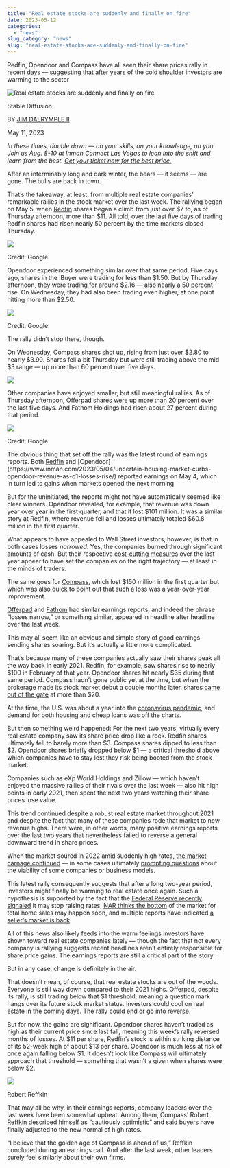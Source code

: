 ```yaml
---
title: "Real estate stocks are suddenly and finally on fire"
date: 2023-05-12
categories: 
  - "news"
slug_category: "news"
slug: "real-estate-stocks-are-suddenly-and-finally-on-fire"
---
```


Redfin, Opendoor and Compass have all seen their share prices rally in recent days — suggesting that after years of the cold shoulder investors are warming to the sector

![Real estate stocks are suddenly and finally on fire](../images/posts/wall-street-bull-2-1024x576.jpeg)

Stable Diffusion

BY [JIM DALRYMPLE II](https://www.inman.com/author/jdalrymple/)

May 11, 2023[](https://www.inman.com/2023/05/11/real-estate-stocks-are-suddenly-and-finally-on-fire/?utm_source=dailyheadlines&utm_medium=email&utm_campaign=localnewsletter&utm_content=974793_textlink_1_20230512&message_id=31456071.1781#)[](https://www.inman.com/2023/05/11/real-estate-stocks-are-suddenly-and-finally-on-fire/?utm_source=dailyheadlines&utm_medium=email&utm_campaign=localnewsletter&utm_content=974793_textlink_1_20230512&message_id=31456071.1781#)[](https://www.inman.com/2023/05/11/real-estate-stocks-are-suddenly-and-finally-on-fire/?utm_source=dailyheadlines&utm_medium=email&utm_campaign=localnewsletter&utm_content=974793_textlink_1_20230512&message_id=31456071.1781#)[](https://www.inman.com/2023/05/11/real-estate-stocks-are-suddenly-and-finally-on-fire/?utm_source=dailyheadlines&utm_medium=email&utm_campaign=localnewsletter&utm_content=974793_textlink_1_20230512&message_id=31456071.1781#)[](https://www.inman.com/2023/05/11/real-estate-stocks-are-suddenly-and-finally-on-fire/?utm_source=dailyheadlines&utm_medium=email&utm_campaign=localnewsletter&utm_content=974793_textlink_1_20230512&message_id=31456071.1781#)

_In these times, double down — on your skills, on your knowledge, on you. Join us Aug. 8-10 at Inman Connect Las Vegas to lean into the shift and learn from the best._ _[Get your ticket now for the best price.](https://events.inman.com/inman-connect-las-vegas)_

After an interminably long and dark winter, the bears — it seems — are gone. The bulls are back in town.

That’s the takeaway, at least, from multiple real estate companies’ remarkable rallies in the stock market over the last week. The rallying began on May 5, when [Redfin](https://www.inman.com/2023/04/13/redfin-lays-off-201-staffers-in-third-round-of-painful-cuts-since-june/) shares began a climb from just over $7 to, as of Thursday afternoon, more than $11. All told, over the last five days of trading Redfin shares had risen nearly 50 percent by the time markets closed Thursday.

![](../images/posts/Screen-Shot-2023-05-11-at-12.35.24-PM.png)

Credit: Google[](https://events.inman.com/inman-connect-las-vegas)

Opendoor experienced something similar over that same period. Five days ago, shares in the iBuyer were trading for less than $1.50. But by Thursday afternoon, they were trading for around $2.16 — also nearly a 50 percent rise. On Wednesday, they had also been trading even higher, at one point hitting more than $2.50.

![](../images/posts/Screen-Shot-2023-05-11-at-12.35.48-PM.png)

Credit: Google

The rally didn’t stop there, though.

On Wednesday, Compass shares shot up, rising from just over $2.80 to nearly $3.90. Shares fell a bit Thursday but were still trading above the mid $3 range — up more than 60 percent over five days.

![](../images/posts/Screen-Shot-2023-05-11-at-12.34.32-PM.png)

Other companies have enjoyed smaller, but still meaningful rallies. As of Thursday afternoon, Offerpad shares were up more than 20 percent over the last five days. And Fathom Holdings had risen about 27 percent during that period.

![](../images/posts/Screen-Shot-2023-05-11-at-12.37.47-PM.png)

Credit: Google

The obvious thing that set off the rally was the latest round of earnings reports. Both [Redfin](https://www.inman.com/2023/05/04/redfin-narrows-losses-as-revenue-falls-45-in-first-3-months-of-2023/#:~:text=Redfin's%20Q1%20revenue%20declined%2045%20percent%20year%20over%20year%20to,to%20achieve%20success%20in%202023.) and [Opendoor](https://www.inman.com/2023/05/04/uncertain-housing-market-curbs-opendoor-revenue-as-q1-losses-rise/) reported earnings on May 4, which in turn led to gains when markets opened the next morning.

But for the uninitiated, the reports might not have automatically seemed like clear winners. Opendoor revealed, for example, that revenue was down year over year in the first quarter, and that it lost $101 million. It was a similar story at Redfin, where revenue fell and losses ultimately totaled $60.8 million in the first quarter.

What appears to have appealed to Wall Street investors, however, is that in both cases losses _narrowed_. Yes, the companies burned through significant amounts of cash. But their respective [cost-cutting measures](https://www.inman.com/2022/06/03/from-better-to-worse-real-estate-companies-making-layoffs-so-far/) over the last year appear to have set the companies on the right trajectory — at least in the minds of traders.

The same goes for [Compass](https://www.inman.com/2023/05/09/compass-revenue-drops-in-q1-but-losses-continue-improvement/#:~:text=Compass%20had%20a%20market%20cap,the%20fourth%20quarter%20of%202022.), which lost $150 million in the first quarter but which was also quick to point out that such a loss was a year-over-year improvement.

[Offerpad](https://www.inman.com/2023/05/03/offerpad-narrows-losses-despite-another-quarter-of-falling-revenue/) and [Fathom](https://www.inman.com/2023/05/11/fathom-realty-narrows-losses-but-agent-growth-slows-in-q1/) had similar earnings reports, and indeed the phrase “losses narrow,” or something similar, appeared in headline after headline over the last week.

This may all seem like an obvious and simple story of good earnings sending shares soaring. But it’s actually a little more complicated.

That’s because many of these companies actually saw their shares peak all the way back in early 2021. Redfin, for example, saw shares rise to nearly $100 in February of that year. Opendoor shares hit nearly $35 during that same period. Compass hadn’t gone public yet at the time, but when the brokerage made its stock market debut a couple months later, shares [came out of the gate](https://www.inman.com/2021/04/01/compass-stock-closes-at-19-75-per-share-on-first-day-on-the-market/) at more than $20.

At the time, the U.S. was about a year into the [coronavirus pandemic](https://www.inman.com/2020/05/20/read-all-of-inmans-coronavirus-coverage-here/), and demand for both housing and cheap loans was off the charts.

But then something weird happened: For the next two years, virtually every real estate company saw its share price drop like a rock. Redfin shares ultimately fell to barely more than $3. Compass shares dipped to less than $2. Opendoor shares briefly dropped below $1 — a critical threshold above which companies have to stay lest they risk being booted from the stock market.

Companies such as eXp World Holdings and Zillow — which haven’t enjoyed the massive rallies of their rivals over the last week — also hit high points in early 2021, then spent the next two years watching their share prices lose value.

This trend continued despite a robust real estate market throughout 2021 and despite the fact that many of these companies rode that market to new revenue highs. There were, in other words, many positive earnings reports over the last two years that nevertheless failed to reverse a general downward trend in share prices.

When the market soured in 2022 amid suddenly high rates, [the market carnage continued](https://www.inman.com/2022/09/02/real-estate-stocks-are-getting-absolutely-destroyed-right-now/) — in some cases ultimately [prompting questions](https://www.inman.com/2022/08/01/a-pivotal-earning-season-is-beginning-heres-what-to-know/) about the viability of some companies or business models.

This latest rally consequently suggests that after a long two-year period, investors might finally be warming to real estate once again. Such a hypothesis is supported by the fact that the [Federal Reserve recently signaled](https://www.inman.com/2023/05/03/fed-signals-it-may-be-done-raising-rates-but-powell-wont-talk-pivot/) it may stop raising rates, [NAR thinks the bottom](https://www.inman.com/2023/05/09/nar-chief-economist-the-fed-made-a-mistake/) of the market for total home sales may happen soon, and multiple reports have indicated [a seller’s market is back](https://www.inman.com/2023/05/10/the-sellers-market-is-roaring-back-as-buyers-vie-for-limited-inventory/).

All of this news also likely feeds into the warm feelings investors have shown toward real estate companies lately — though the fact that not every company is rallying suggests recent headlines aren’t entirely responsible for share price gains. The earnings reports are still a critical part of the story.

But in any case, change is definitely in the air.

That doesn’t mean, of course, that real estate stocks are out of the woods. Everyone is still way down compared to their 2021 highs. Offerpad, despite its rally, is still trading below that $1 threshold, meaning a question mark hangs over its future stock market status. Investors could cool on real estate in the coming days. The rally could end or go into reverse.

But for now, the gains are significant. Opendoor shares haven’t traded as high as their current price since last fall, meaning this week’s rally reversed months of losses. At $11 per share, Redfin’s stock is within striking distance of its 52-week high of about $13 per share. Opendoor is much less at risk of once again falling below $1. It doesn’t look like Compass will ultimately approach that threshold — something that wasn’t a given when shares were below $2.

![](../images/posts/Robert-Reffkin-Headshot-1-150x150.jpeg)

Robert Reffkin

That may all be why, in their earnings reports, company leaders over the last week have been somewhat upbeat. Among them, Compass’ Robert Reffkin described himself as “cautiously optimistic” and said buyers have finally adjusted to the new normal of high rates.

“I believe that the golden age of Compass is ahead of us,” Reffkin concluded during an earnings call. And after the last week, other leaders surely feel similarly about their own firms.
